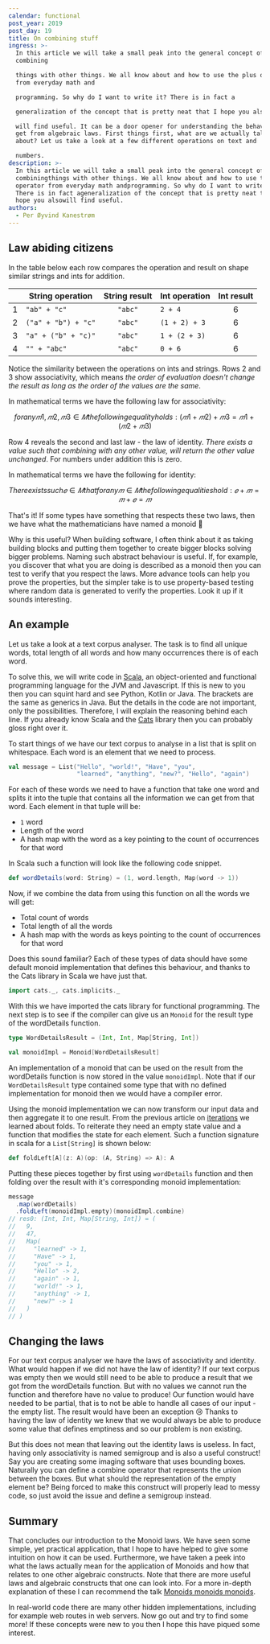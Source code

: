 ```yaml
---
calendar: functional
post_year: 2019
post_day: 19
title: On combining stuff
ingress: >-
  In this article we will take a small peak into the general concept of
  combining

  things with other things. We all know about and how to use the plus operator
  from everyday math and

  programming. So why do I want to write it? There is in fact a

  generalization of the concept that is pretty neat that I hope you also

  will find useful. It can be a door opener for understanding the behaviour you
  get from algebraic laws. First things first, what are we actually talking
  about? Let us take a look at a few different operations on text and

  numbers.
description: >-
  In this article we will take a small peak into the general concept of
  combiningthings with other things. We all know about and how to use the plus
  operator from everyday math andprogramming. So why do I want to write it?
  There is in fact ageneralization of the concept that is pretty neat that I
  hope you alsowill find useful.
authors:
  - Per Øyvind Kanestrøm
---
```

## Law abiding citizens

In the table below each row compares the operation and result on shape similar strings and ints for addition.

|   | **String operation**| **String result**   | **Int operation**| **Int result**|
|---|---------------------|:-------------------:|------------------|:-------------:|
| 1 | `"ab" + "c"`        | `"abc"`             |`2 + 4`           | 6             |
| 2 | `("a" + "b") + "c"` | `"abc"`             |`(1 + 2) + 3`     | 6             |
| 3 | `"a" + ("b" + "c)"` | `"abc"`             |`1 + (2 + 3)`     | 6             |
| 4 | `"" + "abc"`        | `"abc"`             |`0 + 6`           | 6             |

Notice the similarity between the operations on ints and strings. Rows 2 and 3 show associativity,
which means *the order of evaluation doesn't change the result as long as the order of the values are the same*.

In mathematical terms we have the following law for associativity:

``` math
for any 𝑚1, 𝑚2, 𝑚3 ∈ 𝑀 the following equality holds:
  (𝑚1 + 𝑚2) + 𝑚3 = 𝑚1 + (𝑚2 + 𝑚3)
```

Row 4 reveals the second and last law - the law of identity. *There exists a value such that combining with any other value, will return the other value unchanged*. For numbers under addition this is zero.

In mathematical terms we have the following for identity:

``` math
There exists such 𝑒 ∈ 𝑀 that for any 𝑚 ∈ 𝑀 the following equalities hold:
  𝑒 + 𝑚 = 𝑚 + 𝑒 = 𝑚
```

That's it! If some types have something that respects these two laws, then we have what the
mathematicians have named a monoid 🎉

Why is this useful? When building software, I often think about it as taking
building blocks and putting them together to create bigger blocks solving bigger
problems. Naming such abstract behaviour is useful. If, for example, you
discover that what you are doing is described as a monoid then you can test to verify that you respect the laws.
More advance tools can help you prove the properties, but the simpler take is to use property-based testing where
random data is generated to verify the properties. Look it up if it sounds interesting.

## An example

Let us take a look at a text corpus analyser. The task is to find all unique words, total length of all words and how many occurrences there is of each word.

To solve this, we will write code in [Scala](https://www.scala-lang.org/), an object-oriented and functional programming language for the JVM and Javascript. If this is new to you then you can squint hard and see Python, Kotlin or Java. The brackets are the same as generics in Java. But the details in the code are not important, only the possibilities. Therefore, I will explain the reasoning behind each line. If you already know Scala and the [Cats](https://typelevel.org/cats/) library then you can probably gloss right over it.

To start things of we have our text corpus to analyse in a list that is split on whitespace. Each word is an element that we need to process.

```scala
val message = List("Hello", "world!", "Have", "you",
                   "learned", "anything", "new?", "Hello", "again")
```

For each of these words we need to have a function that take one word and splits it into the tuple that contains all the information we can get from that word. Each element in that tuple will be:

- `1` word
- Length of the word
- A hash map with the word as a key pointing to the count of occurrences for that word

In Scala such a function will look like the following code snippet.

```scala
def wordDetails(word: String) = (1, word.length, Map(word -> 1))
```

Now, if we combine the data from using this function on all the words we will get:

- Total count of words
- Total length of all the words
- A hash map with the words as keys pointing to the count of occurrences for that word

Does this sound familiar? Each of these types of data should have some default monoid implementation that defines this behaviour, and thanks to the Cats library in Scala we have just that.

```scala
import cats._, cats.implicits._
```

With this we have imported the cats library for functional programming. The next step is to see if the compiler can give us an `Monoid` for the result type of the wordDetails function.

```scala
type WordDetailsResult = (Int, Int, Map[String, Int])

val monoidImpl = Monoid[WordDetailsResult]
```

An implementation of a monoid that can be used on the result from the wordDetails function is now stored
in the value `monoidImpl`. Note that if our `WordDetailsResult` type contained some type that with no defined implementation for monoid then we would have a compiler error.

Using the monoid implementation we can now transform our input data and then aggregate it to one result. From the previous article on [iterations](https://functional.christmas/2019/7) we learned about folds. To reiterate they need an empty state value and a function that modifies the state for each element. Such a function signature in scala for a `List[String]` is shown below:

```scala
def foldLeft[A](z: A)(op: (A, String) => A): A
```

Putting these pieces together by first using `wordDetails` function and then folding over the result with it's corresponding monoid implementation:

```scala
message
  .map(wordDetails)
  .foldLeft(monoidImpl.empty)(monoidImpl.combine)
// res0: (Int, Int, Map[String, Int]) = (
//   9,
//   47,
//   Map(
//     "learned" -> 1,
//     "Have" -> 1,
//     "you" -> 1,
//     "Hello" -> 2,
//     "again" -> 1,
//     "world!" -> 1,
//     "anything" -> 1,
//     "new?" -> 1
//   )
// )
```

## Changing the laws

For our text corpus analyser we have the laws of associativity and identity. What would happen if we did not have the law of identity? If
our text corpus was empty then we would still need to be able to produce a result that we got from the wordDetails function. But with no values we cannot run
the function and therefore have no value to produce! Our function would have needed to be partial, that is to not be able to handle all cases of our input - the empty list. The result would have been an exception 😢 Thanks to having the law of identity we knew that we would always be able to produce some value that defines emptiness and so our problem is non existing.

But this does not mean that leaving out the identity laws is useless. In fact, having only associativity is named semigroup and is also a useful construct! Say you are creating some imaging software that uses bounding boxes. Naturally you can define a combine operator that represents the union between the boxes. But what should the representation of the empty element be? Being forced to make this construct will properly lead to messy code, so just avoid the issue and define a semigroup instead.

## Summary

That concludes our introduction to the Monoid laws. We have seen some simple, yet practical application, that I hope to have helped to give some intuition on how it can be used. Furthermore, we have taken a peek into what the laws actually mean
for the application of Monoids and how that relates to one other algebraic constructs. Note that there are more useful laws and algebraic constructs that one can look into. For a more in-depth explanation of these I can recommend the talk [Monoids monoids monoids](https://www.youtube.com/watch?v=DJyhWAwmGqE).

In real-world code there are many other hidden implementations, including for example web routes in web servers. Now go out and try to find some more! If these concepts were new to you then I hope this have piqued some interest.
